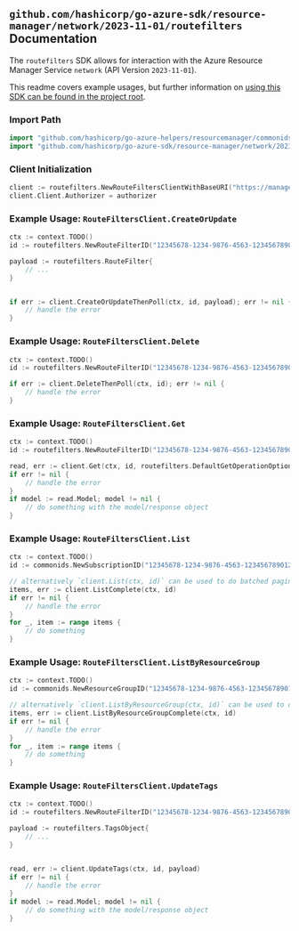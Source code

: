 
## `github.com/hashicorp/go-azure-sdk/resource-manager/network/2023-11-01/routefilters` Documentation

The `routefilters` SDK allows for interaction with the Azure Resource Manager Service `network` (API Version `2023-11-01`).

This readme covers example usages, but further information on [using this SDK can be found in the project root](https://github.com/hashicorp/go-azure-sdk/tree/main/docs).

### Import Path

```go
import "github.com/hashicorp/go-azure-helpers/resourcemanager/commonids"
import "github.com/hashicorp/go-azure-sdk/resource-manager/network/2023-11-01/routefilters"
```


### Client Initialization

```go
client := routefilters.NewRouteFiltersClientWithBaseURI("https://management.azure.com")
client.Client.Authorizer = authorizer
```


### Example Usage: `RouteFiltersClient.CreateOrUpdate`

```go
ctx := context.TODO()
id := routefilters.NewRouteFilterID("12345678-1234-9876-4563-123456789012", "example-resource-group", "routeFilterValue")

payload := routefilters.RouteFilter{
	// ...
}


if err := client.CreateOrUpdateThenPoll(ctx, id, payload); err != nil {
	// handle the error
}
```


### Example Usage: `RouteFiltersClient.Delete`

```go
ctx := context.TODO()
id := routefilters.NewRouteFilterID("12345678-1234-9876-4563-123456789012", "example-resource-group", "routeFilterValue")

if err := client.DeleteThenPoll(ctx, id); err != nil {
	// handle the error
}
```


### Example Usage: `RouteFiltersClient.Get`

```go
ctx := context.TODO()
id := routefilters.NewRouteFilterID("12345678-1234-9876-4563-123456789012", "example-resource-group", "routeFilterValue")

read, err := client.Get(ctx, id, routefilters.DefaultGetOperationOptions())
if err != nil {
	// handle the error
}
if model := read.Model; model != nil {
	// do something with the model/response object
}
```


### Example Usage: `RouteFiltersClient.List`

```go
ctx := context.TODO()
id := commonids.NewSubscriptionID("12345678-1234-9876-4563-123456789012")

// alternatively `client.List(ctx, id)` can be used to do batched pagination
items, err := client.ListComplete(ctx, id)
if err != nil {
	// handle the error
}
for _, item := range items {
	// do something
}
```


### Example Usage: `RouteFiltersClient.ListByResourceGroup`

```go
ctx := context.TODO()
id := commonids.NewResourceGroupID("12345678-1234-9876-4563-123456789012", "example-resource-group")

// alternatively `client.ListByResourceGroup(ctx, id)` can be used to do batched pagination
items, err := client.ListByResourceGroupComplete(ctx, id)
if err != nil {
	// handle the error
}
for _, item := range items {
	// do something
}
```


### Example Usage: `RouteFiltersClient.UpdateTags`

```go
ctx := context.TODO()
id := routefilters.NewRouteFilterID("12345678-1234-9876-4563-123456789012", "example-resource-group", "routeFilterValue")

payload := routefilters.TagsObject{
	// ...
}


read, err := client.UpdateTags(ctx, id, payload)
if err != nil {
	// handle the error
}
if model := read.Model; model != nil {
	// do something with the model/response object
}
```
